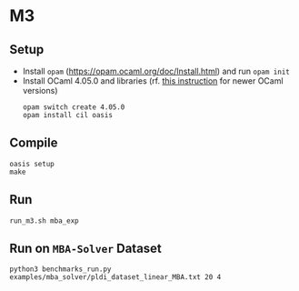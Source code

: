 # M3

## Setup

- Install `opam` (https://opam.ocaml.org/doc/Install.html) and run `opam init`
- Install OCaml 4.05.0 and libraries (rf. [this instruction](ide.md) for newer OCaml versions)
  ```
  opam switch create 4.05.0
  opam install cil oasis
  ```

## Compile
  ```
  oasis setup
  make
  ```
  
## Run
  ```
  run_m3.sh mba_exp
  ```
## Run on `MBA-Solver` Dataset
```
python3 benchmarks_run.py examples/mba_solver/pldi_dataset_linear_MBA.txt 20 4
```

